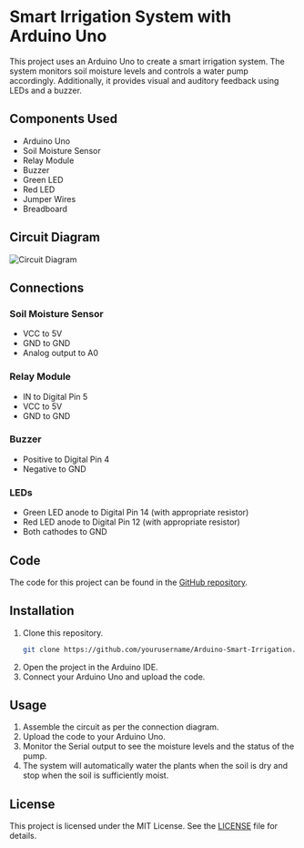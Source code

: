 # Smart Irrigation System with Arduino Uno

This project uses an Arduino Uno to create a smart irrigation system. The system monitors soil moisture levels and controls a water pump accordingly. Additionally, it provides visual and auditory feedback using LEDs and a buzzer.

## Components Used

- Arduino Uno
- Soil Moisture Sensor
- Relay Module
- Buzzer
- Green LED
- Red LED
- Jumper Wires
- Breadboard

## Circuit Diagram

![Circuit Diagram](path_to_circuit_diagram_image)

## Connections

### Soil Moisture Sensor
- VCC to 5V
- GND to GND
- Analog output to A0

### Relay Module
- IN to Digital Pin 5
- VCC to 5V
- GND to GND

### Buzzer
- Positive to Digital Pin 4
- Negative to GND

### LEDs
- Green LED anode to Digital Pin 14 (with appropriate resistor)
- Red LED anode to Digital Pin 12 (with appropriate resistor)
- Both cathodes to GND

## Code

The code for this project can be found in the [GitHub repository](https://github.com/yourusername/Arduino-Smart-Irrigation).

## Installation

1. Clone this repository.
    ```sh
    git clone https://github.com/yourusername/Arduino-Smart-Irrigation.git
    ```
2. Open the project in the Arduino IDE.
3. Connect your Arduino Uno and upload the code.

## Usage

1. Assemble the circuit as per the connection diagram.
2. Upload the code to your Arduino Uno.
3. Monitor the Serial output to see the moisture levels and the status of the pump.
4. The system will automatically water the plants when the soil is dry and stop when the soil is sufficiently moist.

## License

This project is licensed under the MIT License. See the [LICENSE](LICENSE) file for details.
